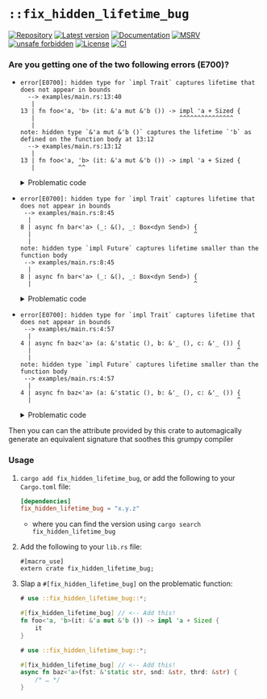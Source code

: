 # `::fix_hidden_lifetime_bug`

[![Repository](https://img.shields.io/badge/repository-GitHub-brightgreen.svg)](
https://github.com/danielhenrymantilla/fix_hidden_lifetime_bug.rs)
[![Latest version](https://img.shields.io/crates/v/fix_hidden_lifetime_bug.svg)](
https://crates.io/crates/fix_hidden_lifetime_bug)
[![Documentation](https://docs.rs/fix_hidden_lifetime_bug/badge.svg)](
https://docs.rs/fix_hidden_lifetime_bug)
[![MSRV](https://img.shields.io/badge/MSRV-1.39.0-white)](
https://gist.github.com/danielhenrymantilla/8e5b721b3929084562f8f65668920c33)
[![unsafe forbidden](https://img.shields.io/badge/unsafe-forbidden-success.svg)](
https://github.com/rust-secure-code/safety-dance/)
[![License](https://img.shields.io/crates/l/fix_hidden_lifetime_bug.svg)](
https://github.com/danielhenrymantilla/fix_hidden_lifetime_bug.rs/blob/master/LICENSE-ZLIB)
[![CI](https://github.com/danielhenrymantilla/fix_hidden_lifetime_bug.rs/workflows/CI/badge.svg)](
https://github.com/danielhenrymantilla/fix_hidden_lifetime_bug.rs/actions)

### Are you getting one of the two following errors (E700)?

  - ```rust,ignore
    error[E0700]: hidden type for `impl Trait` captures lifetime that does not appear in bounds
      --> examples/main.rs:13:40
       |
    13 | fn foo<'a, 'b> (it: &'a mut &'b ()) -> impl 'a + Sized {
       |                                        ^^^^^^^^^^^^^^^
       |
    note: hidden type `&'a mut &'b ()` captures the lifetime `'b` as defined on the function body at 13:12
      --> examples/main.rs:13:12
       |
    13 | fn foo<'a, 'b> (it: &'a mut &'b ()) -> impl 'a + Sized {
       |            ^^
    ```

    <details><summary>Problematic code</summary>

    ```rust,compile_fail
    fn foo<'a, 'b> (it: &'a mut &'b ()) -> impl 'a + Sized {
        it
    }
    ```

    </details>

  - ```rust,ignore
    error[E0700]: hidden type for `impl Trait` captures lifetime that does not appear in bounds
     --> examples/main.rs:8:45
      |
    8 | async fn bar<'a> (_: &(), _: Box<dyn Send>) {
      |                                             ^
      |
    note: hidden type `impl Future` captures lifetime smaller than the function body
     --> examples/main.rs:8:45
      |
    8 | async fn bar<'a> (_: &(), _: Box<dyn Send>) {
      |                                             ^
    ```

    <details><summary>Problematic code</summary>

    ```rust,compile_fail
    async fn bar<'a> (_: &(), _: Box<dyn Send>) {
        /* … */
    }
    ```

    </details>

  - ```rust,ignore
    error[E0700]: hidden type for `impl Trait` captures lifetime that does not appear in bounds
     --> examples/main.rs:4:57
      |
    4 | async fn baz<'a> (a: &'static (), b: &'_ (), c: &'_ ()) {
      |                                                         ^
      |
    note: hidden type `impl Future` captures lifetime smaller than the function body
     --> examples/main.rs:4:57
      |
    4 | async fn baz<'a> (a: &'static (), b: &'_ (), c: &'_ ()) {
      |                                                         ^
    ```

    <details><summary>Problematic code</summary>

    ```rust,compile_fail
    async fn baz<'a> (a: &'static (), b: &'_ (), c: &'_ ()) {
        /* … */
    }
    ```

    </details>

Then you can can the attribute provided by this crate to automagically generate
an equivalent signature that soothes this grumpy compiler

### Usage

 1. `cargo add fix_hidden_lifetime_bug`, or add the following to your `Cargo.toml` file:

    ```toml
    [dependencies]
    fix_hidden_lifetime_bug = "x.y.z"
    ```

      - where you can find the version using `cargo search fix_hidden_lifetime_bug`

 1. Add the following to your `lib.rs` file:

    ```rust,ignore
    #[macro_use]
    extern crate fix_hidden_lifetime_bug;
    ```

 1. Slap a `#[fix_hidden_lifetime_bug]` on the problematic function:

    ```rust
    # use ::fix_hidden_lifetime_bug::*;

    #[fix_hidden_lifetime_bug] // <-- Add this!
    fn foo<'a, 'b>(it: &'a mut &'b ()) -> impl 'a + Sized {
        it
    }
    ```

    ```rust
    # use ::fix_hidden_lifetime_bug::*;

    #[fix_hidden_lifetime_bug] // <-- Add this!
    async fn baz<'a>(fst: &'static str, snd: &str, thrd: &str) {
        /* … */
    }
    ```
